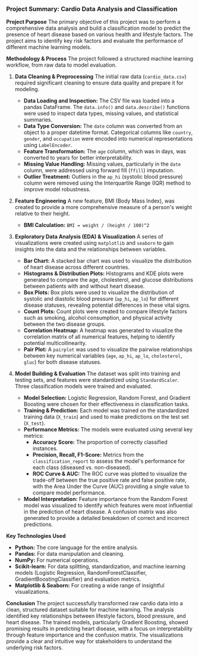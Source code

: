 ### Project Summary: Cardio Data Analysis and Classification

**Project Purpose**
The primary objective of this project was to perform a comprehensive data analysis and build a classification model to predict the presence of heart disease based on various health and lifestyle factors. The project aims to identify key risk factors and evaluate the performance of different machine learning models.

**Methodology & Process**
The project followed a structured machine learning workflow, from raw data to model evaluation.

1.  **Data Cleaning & Preprocessing**
    The initial raw data (`cardio_data.csv`) required significant cleaning to ensure data quality and prepare it for modeling.
    * **Data Loading and Inspection:** The CSV file was loaded into a pandas DataFrame. The `data.info()` and `data.describe()` functions were used to inspect data types, missing values, and statistical summaries.
    * **Data Type Conversion:** The `date` column was converted from an object to a proper datetime format. Categorical columns like `country`, `gender`, and `occupation` were encoded into numerical representations using `LabelEncoder`.
    * **Feature Transformation:** The `age` column, which was in days, was converted to years for better interpretability.
    * **Missing Value Handling:** Missing values, particularly in the `date` column, were addressed using forward fill (`ffill`) imputation.
    * **Outlier Treatment:** Outliers in the `ap_hi` (systolic blood pressure) column were removed using the Interquartile Range (IQR) method to improve model robustness.

2.  **Feature Engineering**
    A new feature, BMI (Body Mass Index), was created to provide a more comprehensive measure of a person's weight relative to their height.
    * **BMI Calculation:** `BMI = weight / (height / 100)^2`

3.  **Exploratory Data Analysis (EDA) & Visualization**
    A series of visualizations were created using `matplotlib` and `seaborn` to gain insights into the data and the relationships between variables.
    * **Bar Chart:** A stacked bar chart was used to visualize the distribution of heart disease across different countries.
    * **Histograms & Distribution Plots:** Histograms and KDE plots were generated to compare the age, cholesterol, and glucose distributions between patients with and without heart disease.
    * **Box Plots:** Box plots were used to visualize the distribution of systolic and diastolic blood pressure (`ap_hi`, `ap_lo`) for different disease statuses, revealing potential differences in these vital signs.
    * **Count Plots:** Count plots were created to compare lifestyle factors such as smoking, alcohol consumption, and physical activity between the two disease groups.
    * **Correlation Heatmap:** A heatmap was generated to visualize the correlation matrix of all numerical features, helping to identify potential multicollinearity.
    * **Pair Plot:** A `pairplot` was used to visualize the pairwise relationships between key numerical variables (`age`, `ap_hi`, `ap_lo`, `cholesterol`, `gluc`) for both disease statuses.

4.  **Model Building & Evaluation**
    The dataset was split into training and testing sets, and features were standardized using `StandardScaler`. Three classification models were trained and evaluated.
    * **Model Selection:** Logistic Regression, Random Forest, and Gradient Boosting were chosen for their effectiveness in classification tasks.
    * **Training & Prediction:** Each model was trained on the standardized training data (`X_train`) and used to make predictions on the test set (`X_test`).
    * **Performance Metrics:** The models were evaluated using several key metrics:
        * **Accuracy Score:** The proportion of correctly classified instances.
        * **Precision, Recall, F1-Score:** Metrics from the `classification_report` to assess the model's performance for each class (diseased vs. non-diseased).
        * **ROC Curve & AUC:** The ROC curve was plotted to visualize the trade-off between the true positive rate and false positive rate, with the Area Under the Curve (AUC) providing a single value to compare model performance.
    * **Model Interpretation:** Feature importance from the Random Forest model was visualized to identify which features were most influential in the prediction of heart disease. A confusion matrix was also generated to provide a detailed breakdown of correct and incorrect predictions.

**Key Technologies Used**
* **Python:** The core language for the entire analysis.
* **Pandas:** For data manipulation and cleaning.
* **NumPy:** For numerical operations.
* **Scikit-learn:** For data splitting, standardization, and machine learning models (Logistic Regression, RandomForestClassifier, GradientBoostingClassifier) and evaluation metrics.
* **Matplotlib & Seaborn:** For creating a wide range of insightful visualizations.

**Conclusion**
The project successfully transformed raw cardio data into a clean, structured dataset suitable for machine learning. The analysis identified key relationships between lifestyle factors, blood pressure, and heart disease. The trained models, particularly Gradient Boosting, showed promising results in predicting heart disease, with a focus on interpretability through feature importance and the confusion matrix. The visualizations provide a clear and intuitive way for stakeholders to understand the underlying risk factors.
